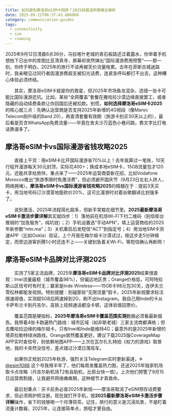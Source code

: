 ```yaml
---
title: 如何避免摩洛哥eSIM卡陷阱？2025权威选购策略全解析
date: 2025-09-12T06:37:43.806060
category: communication-guides
tags:
  - connectivity
  - sim
  - roaming
---
```


2025年9月12日清晨6点36分，马拉喀什老城的青石板路还泛着露水，你举着手机想拍下日出中的库图比亚清真寺，屏幕却突然弹出“国际漫游费用预警”——那一刻，你终于明白，2025年的旅行不该再被天价流量拖累。去年在菲斯古城迷路时，我亲眼见过同行者因漫游费超支被扣光话费，连紧急呼叫都打不出去，这种糟心体验必须终结。

　　其实，摩洛哥eSIM卡就是你的救星，但2025年市场鱼龙混杂，选错一张卡可能比国际漫游还坑。比如，某些“全网覆盖”套餐在撒哈拉沙漠边缘直接罢工，或者隐藏的自动续费条款让你回国后还被扣款。别慌，**如何选择摩洛哥eSIM卡2025**的核心就三点：先确认运营商是否支持2025年新增的4G频段（像Maroc Telecom刚升级的Band 20），再查清套餐有效期（旅游卡别买30天以上的），最后看是否含WhatsApp免费流量——毕竟在舍夫沙万蓝色小巷问路，靠文字比打电话靠谱多了。

## 摩洛哥eSIM卡vs国际漫游省钱攻略2025

　　直接上干货：用eSIM卡比开国际漫游省70%以上！去年我算过一笔账，10天行程开漫游每天30元封顶，实际花400+；换成本地eSIM卡，15GB流量包才120元，还能共享给旅伴。重点来了——2025年运营商耍新花招，比如Vodafone Morocco推出“旅游季限时免激活费”，但必须避开国庆节（9月23日左右人挤人，网络拥堵）。**摩洛哥eSIM卡vs国际漫游省钱攻略2025**的精髓在于：提前3天买卡，用当地号码订沙漠营地能砍价20%，这可比漫游时对着谷歌翻译比划强多了。

　　说到激活，2025年流程简化超多，但新手常栽在细节里。**2025最新摩洛哥eSIM卡激活步骤详解**其实就四步：1）落地前在机场Wi-Fi下扫二维码（别信柜台推销的“加急服务”，纯坑钱）；2）手机设置选“手动APN”，填上运营商给的2025年新参数“mtn.ma”；3）关机重启后发短信“ACT”到指定号；4）用当地SIM卡测速APP（比如Ookla）验证。上个月我在梅尔祖卡沙漠试过，按这步走5分钟搞定，而旁边游客折腾1小时还连不上——关键别急着关Wi-Fi，等短信确认再断网！

## 摩洛哥eSIM卡品牌对比评测2025

　　实测了5家主流品牌，2025年**摩洛哥eSIM卡品牌对比评测2025**结果很直观：Inwi流量最稳（城市覆盖98%），但偏远地区贵；Orange价格低，可阿特拉斯山区信号时有时无；赢家是Inde Wireless——15GB卡98元包30天，连伊夫兰雪松林都能发视频。特别提醒：别碰那些“无限流量”假卡，2025年新规要求标注限速阈值，实测超5GB后网速掉到2G，刷不出Instagram。我自己用Inde的卡从卡萨布兰卡到丹吉尔，高铁上视频通话都没卡顿，这体验值回票价。

　　覆盖范围是硬指标，**2025年摩洛哥eSIM卡覆盖范围实测**数据必须看最新报告。我带着4张卡跑遍热门路线：城市区域（如非斯老城）三家主流商都满格；但去撒哈拉边缘的梅尔祖卡，只有Inwi和Inde能维持4G；最意外的是2025年新增的塔菲拉勒特绿洲路线，Orange居然覆盖更好。建议下载2025版CoverageMap APP实时查信号，别依赖地图APP——上次在瓦尔扎扎特拍《权力的游戏》取景地，我的卡突然没信号，差点错过沙漠日落班车。

　　如果你正规划2025年秋游，强烈关注Telegram实时更新渠道，✈[@esim1088](https://t.me/s/esim1088) 这个号我用半年了，他们每周发覆盖热力图，还送2025年独家机场取卡点攻略（丹吉尔新机场T2有自助机，比柜台快一倍）。上次他们预警了9月15日运营商割接，让我避开网络瘫痪期，这种细节才真救命。

　　最后划重点：买卡前务必查2025年新规——摩洛哥取消了eSIM预存话费要求，但必须用护照注册。现在就打开手机，按**2025最新摩洛哥eSIM卡激活步骤详解**操作，省下的钱够喝一个月薄荷茶。记住，旅行的意义是沉浸风景，不是盯着流量计数器，2025年，让连接简单点，旅程才更自由。